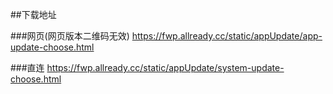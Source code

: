 ##下载地址

###网页(网页版本二维码无效)
https://fwp.allready.cc/static/appUpdate/app-update-choose.html

###直连
https://fwp.allready.cc/static/appUpdate/system-update-choose.html
